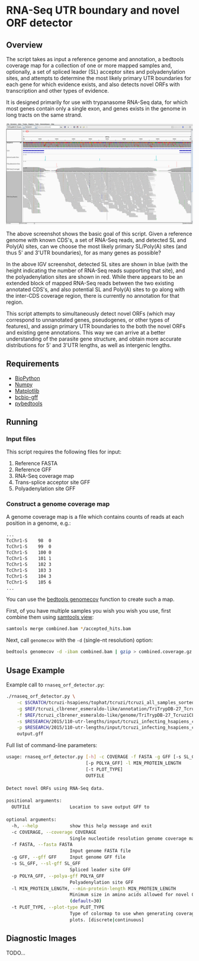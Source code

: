 RNA-Seq UTR boundary and novel ORF detector
===========================================

Overview
--------

The script takes as input a reference genome and annotation, a bedtools
coverage map for a collection of one or more mapped samples and, optionally, a
set of spliced leader (SL) acceptor sites and polyadenylation sites, and
attempts to determine the most likely primary UTR boundaries for each gene for
which evidence exists, and also detects novel ORFs with transcription and other
types of evidence.

It is designed primarily for use with trypanasome RNA-Seq data, for which most
genes contain only a single exon, and genes exists in the genome in long tracts
on the same strand.

![Motivating example](extra/example.png)

The above screenshot shows the basic goal of this script. Given a reference
genome with known CDS's, a set of RNA-Seq reads, and detected SL and Poly(A)
sites, can we choose the most likely primary SL/Poly(A) sites (and thus 5' and
3'UTR boundaries), for as many genes as possible?

In the above IGV screenshot, detected SL sites are shown in blue (with the
height indicating the number of RNA-Seq reads supporting that site), and the
polyadenylation sites are shown in red. While there appears to be an extended
block of mapped RNA-Seq reads between the two existing annotated CDS's, and
also potential SL and Poly(A) sites to go along with the inter-CDS coverage
region, there is currently no annotation for that region.

This script attempts to simultaneously detect novel ORFs (which may correspond
to unnanotated genes, pseudogenes, or other types of features), and assign
primary UTR boundaries to the both the novel ORFs and existing gene
annotations. This way we can arrive at a better understanding of the parasite
gene structure, and obtain more accurate distributions for 5' and 3'UTR
lengths, as well as intergenic lengths.

Requirements
------------

- [BioPython](http://biopython.org/wiki/Main_Page)
- [Numpy](http://www.numpy.org/)
- [Matplotlib](http://matplotlib.org/)
- [bcbio-gff](https://github.com/chapmanb/bcbb/tree/master/gff)
- [pybedtools](https://pythonhosted.org/pybedtools/)

Running
-------

### Input files

This script requires the following files for input:

1. Reference FASTA
2. Reference GFF
3. RNA-Seq coverage map
4. Trans-splice acceptor site GFF
5. Polyadenylation site GFF

### Construct a genome coverage map

A genome coverage map is a file which contains counts of reads at each position
in a genome, e.g.:

```
...
TcChr1-S	98	0
TcChr1-S	99	0
TcChr1-S	100	0
TcChr1-S	101	1
TcChr1-S	102	3
TcChr1-S	103	3
TcChr1-S	104	3
TcChr1-S	105	6
...
```

You can use the [bedtools
genomecov](http://bedtools.readthedocs.org/en/latest/content/tools/genomecov.html)
function to create such a map.

First, of you have multiple samples you wish you wish you use, first combine them
using [samtools view](http://www.htslib.org/doc/samtools.html):

```sh
samtools merge combined.bam */accepted_hits.bam
```

Next, call `genomecov` with the `-d` (single-nt resolution) option:

```sh
bedtools genomecov -d -ibam combined.bam | gzip > combined.coverage.gz
```

Usage Example
-------------

Example call to `rnaseq_orf_detector.py`:

```sh
./rnaseq_orf_detector.py \
    -c $SCRATCH/tcruzi-hsapiens/tophat/tcruzi/tcruzi_all_samples_sorted.coverage.gz \
    -g $REF/tcruzi_clbrener_esmeraldo-like/annotation/TriTrypDB-27_TcruziCLBrenerEsmeraldo-like.gff \
    -f $REF/tcruzi_clbrener_esmeraldo-like/genome/TriTrypDB-27_TcruziCLBrenerEsmeraldo-like_Genome.fasta \
    -s $RESEARCH/2015/110-utr-lengths/input/tcruzi_infecting_hsapiens_combined_sl_sorted.gff \
    -p $RESEARCH/2015/110-utr-lengths/input/tcruzi_infecting_hsapiens_combined_polya_sorted.gff \
    output.gff
```

Full list of command-line parameters:

```sh
usage: rnaseq_orf_detector.py [-h] -c COVERAGE -f FASTA -g GFF [-s SL_GFF]
                              [-p POLYA_GFF] -l MIN_PROTEIN_LENGTH
                              [-t PLOT_TYPE]
                              OUTFILE

Detect novel ORFs using RNA-Seq data.

positional arguments:
  OUTFILE               Location to save output GFF to

optional arguments:
  -h, --help            show this help message and exit
  -c COVERAGE, --coverage COVERAGE
                        Single nucleotide resolution genome coverage map
  -f FASTA, --fasta FASTA
                        Input genome FASTA file
  -g GFF, --gff GFF     Input genome GFF file
  -s SL_GFF, --sl-gff SL_GFF
                        Spliced leader site GFF
  -p POLYA_GFF, --polya-gff POLYA_GFF
                        Polyadenylation site GFF
  -l MIN_PROTEIN_LENGTH, --min-protein-length MIN_PROTEIN_LENGTH
                        Minimum size in amino acids allowed for novel ORFs.
                        (default=30)
  -t PLOT_TYPE, --plot-type PLOT_TYPE
                        Type of colormap to use when generating coverage
                        plots. [discrete|continuous]
```

Diagnostic Images
-----------------

TODO...


